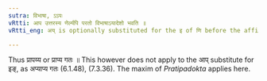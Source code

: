 ```yaml
---
sutra: विभाषा, ऽऽपः
vRtti: आप उत्तरस्य णेर्ल्यपि परतो विभाषाऽयादेशो भवति ॥
vRtti_eng: अय् is optionally substituted for the इ of णि before the affix ल्यप्, after the verb आप् ॥

---
```

Thus प्रापय्य or प्राप्य गतः ॥ This however does not apply to the आप् substitute for इङ्, as अप्याप्य गतः (6.1.48), (7.3.36). The maxim of _Pratipadokta_ applies here.
